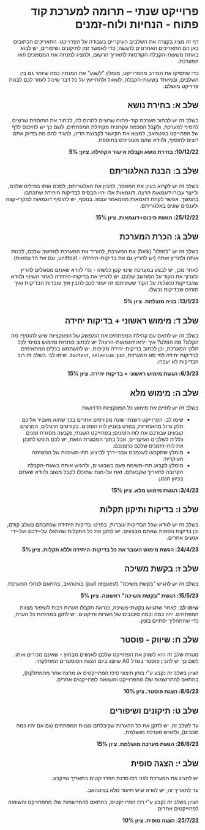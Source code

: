 <div dir='rtl' lang='he'>

# פרוייקט שנתי – תרומה למערכת קוד פתוח - הנחיות ולוח-זמנים

דף זה מציג בקצרה את השלבים העיקריים בעבודה על הפרוייקט. התאריכים הכתובים כאן הם התאריכים האחרונים להגשה; כדי לאפשר זמן לתיקונים ושיפורים, יש לבוא באחת משעות-הקבלה הקודמות לתאריך הרשום, ולהציג למנחה את המסמכים ו/או המערכת.

כדי שתפיקו את המירב מהפרוייקט, מומלץ "לשגע" את המנחה כמה שיותר גם בין השלבים, ובמיוחד בשעות-הקבלה, לשאול ולהתייעץ על כל דבר שיכול לעזור לכם לבנות פרוייקט מושלם. 


## שלב א: בחירת נושא
בשלב זה יש לבחור מערכת קוד-פתוח שרוצים לתרום לה, 
 לבחור את התוספת שרוצים להסיף למערכת,
ולקבל הסכמה עקרונית מקהילת המפתחים.
לשם כך יש להיכנס לדף של הפרוייקט בגיטהאב, למצוא את הקישור לקבוצת הדיון,
להגיד להם מה בדיוק אתם רוצים להוסיף, ולוודא שהם מעוניינים בתוספת.

**10/12/22: בחירת נושא וקבלת אישור הקהילה. ציון: 5%**


## שלב ב: הבנת האלגוריתם
בשלב זה יש לקרוא בעיון את המאמר, להבין את האלגוריתם, לסכם אותו במילים שלכם,
ולייצר עבורו
*דוגמאות הרצה*.
דוגמאות אלו יהיו הבסיס לבדיקות היחידה שתכתבו בהמשך.
אפשר לקחת דוגמאות מהמאמר עצמו. בנוסף, יש להוסיף דוגמאות למקרי-קצה
ולענפים שונים באלגוריתם.

**25/12/22: הגשת סיכום+דוגמאות. ציון 15%**


## שלב ג: הכרת המערכת
בשלב זה יש "למזלג" (fork) 
את המערכת, להוריד את המערכת למחשב שלכם, לבנות אותה ולהריץ אותה
(יש להריץ גם את בדיקות-היחידה - unittest, וגם את הדוגמאות).

לאחר מכן, יש לבצע במערכת שינוי קטן כלשהו - כדי לוודא שאתם מסוגלים להריץ ולערוך את הקוד על המחשב שלכם. יש להריץ את בדיקות-היחידה לאחר השינוי ולוודא שהבדיקות *נכשלות* על הקוד ששיניתם:
זה יעזור לכם להבין איך עובדות הבדיקות ואיך מזהים שבדיקות נכשלו.

**13/1/23: בניה מוצלחת. ציון 5%**


## שלב ד: מימוש ראשוני + בדיקות יחידה
בשלב זה 
יש לתאם עם קהילת המפתחים את *הממשק* של הפונקציות שיש להוסיף:
מה הקלט? מה הפלט? איך ייראו דוגמאות-הרצה?
 יש לכתוב כותרות ומימוש בסיסי לכל חלקי המערכת, 
וכן לכתוב בדיקות-יחידה מקיפות.
יש להשתמש בכלים המתאימים לבדיקות יחידה לפי סוג המערכת, כגון:
`doctest`, `selenium`.
שימו לב: בשלב זה רוב הבדיקות לא יעברו. 

**6/3/23: הגשת מימוש ראשוני + בדיקות יחידה. ציון 15%**


## שלב ה: מימוש מלא
בשלב זה יש לסיים את מימוש כל הפונקציות הדרושות.

* שימו לב: הפרוייקט השנתי שונה מקורסים אחרים בכך שהוא מעביר אליכם חלק גדול מהאחריות, בפרט בעניין לוח הזמנים. בקורסים הרגילים, המרצים קובעים עבורכם את לוח הזמנים; בפרוייקט השנתי, נקבעה מסגרת זמנים כללית לשלבים העיקריים, אבל בתוך המסגרת הזאת, יש לכם חופש לתכנן את לוח-הזמנים שלכם כרצונכם. 
* מומלץ שתקבעו לעצמכם אבני-דרך לביצוע תת-משימות של המשימה העיקרית.
* מומלץ לקבוע תת-משימה פעם בשבועיים, ולהגיש אותה בשעת-הקבלה הקרובה לתאריך שקבעתם. זאת על-מנת שתוכלו לקבל משוב ולוודא שאתם בכיוון הנכון.

**3/4/23: הגשת מימוש מלא. ציון 15%**


## שלב ו: בדיקות ותיקון תקלות
בשלב זה יש לוודא שכל הבדיקות עוברות, בפרט: בדיקות היחידה שכתבתם בשלב קודם,
וכן בדיקות נוספות שאתם מבצעים.
יש לתקן את כל התקלות שהתגלו על-ידכם ועל-ידי אנשים אחרים.

**24/4/23: הגשת מימוש העובר את כל בדיקות-היחידה וללא תקלות. ציון 5%**


## שלב ז: בקשת משיכה
בשלב זה יש להגיש 
"בקשת משיכה"
(pull request) 
בגיטהאב, בהתאם לנהלי המערכת.

**15/5/23: הגשת "בקשת משיכה" ראשונה. ציון 5%**

**שימו לב**:
לאחר שתגישו בקשת-משיכה, כנראה תקבלו הערות רבות לשיפור מצוות המפתחים.
יהיו כמה וכמה סיבובים של הערות ותיקונים. יש לתקן במהירות כל הערה,
כדי שהתהליך יסתיים בזמן.


## שלב ח: שיווק - פוסטר 

מטרת שלב זה היא לשווק את הפרוייקט שלכם לאנשים מבחוץ - שאינם מכירים אותו.
לשם כך יש להכין פוסטר בגודל 
A0 
שיוצג ביום הצגת הפוסטרים המחלקתי.

הציון בשלב זה נקבע ע"י בוחן חיצוני (רכז הפרוייקטים או מרצה אחר מהמחלקה),
בהתאם להתרשמות שלו מהפרוייקט והשוואה לפרוייקטים אחרים.

**8/6/23: הצגת פוסטר. ציון 10%**


## שלב ט: תיקונים ושיפורים
עד לשלב זה, יש לתקן את כל ההערות שקיבלתם מצוות המפתחים
(גם אם יהיו כמה סבבים),
ולהגיש מערכת מושלמת.

**26/6/23: הגשת מערכת מושלמת. ציון 15%**



## שלב י: הצגה סופית

יש להציג את המערכת לפני רכז סדנת הפרוייקטים בתאריך שייקבע.

עד לתאריך זה, יש לוודא שיש תיעוד מלא בגיטהאב.

הציון בשלב זה נקבע ע"י רכז הפרוייקטים,
בהתאם להתרשמות שלו מהפרוייקט והשוואה לפרוייקטים אחרים.

**25/7/22: הצגה סופית. ציון 10%**


</div>